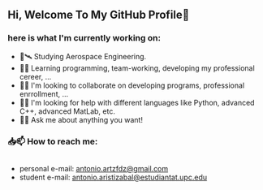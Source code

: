 ## Hi, Welcome To My GitHub Profile👋
### here is what I'm currently working on:


<!-- **wantuto/wantuto** is a ✨ _special_ ✨ repository because its `README.md` (this file) appears on your GitHub profile. 

Here are some ideas to get you started: -->

- 🚀🛰 Studying Aerospace Engineering.
- 🌱📖 Learning programming, team-working, developing my professional cereer, ...
- 🤝👯 I'm looking to collaborate on developing programs, professional enrrollment, ...
- 🤜🤛 I'm looking for help with different languages like Python, advanced C++, advanced MatLab, etc.
- 💬📝 Ask me about anything you want!

### 📥📫 How to reach me:
##
- personal e-mail: antonio.artzfdz@gmail.com
- student  e-mail: antonio.aristizabal@estudiantat.upc.edu  


